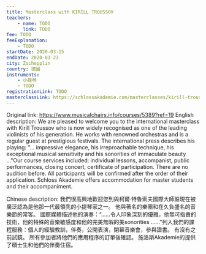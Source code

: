 ```yaml
---
title: Masterclass with KIRILL TROUSSOV
teachers:
	- name: TODO
	  link: TODO
fee: TODO
feeExplanation: 
	- TODO
startDate: 2020-03-15
endDate: 2020-03-23
city: Zschepplin
country: 德國
instruments:
	- 小提琴
	- TODO
registrationLink: TODO
masterclassLink: https://schlossakademie.com/masterclasses/kirill-troussov-76
---
```

Original link: https://www.musicalchairs.info/courses/5389?ref=19
English description:
We are pleased to welcome you to the international masterclass with Kirill Troussov who is now widely recognised as one of the leading violinists of his generation.
 He works with renowned orchestras and is a regular guest at prestigious festivals.
 The international press describes his playing: "… impressive elegance, his irreproachable technique, his exceptional musical sensitivity and his sonorities of immaculate beauty …"Our course services included: individual lessons, accompanist, public performances, closing concert, certificate of participation.
 There are no audition before.
 All participants will be confirmed after the order of their application.
Schloss Akademie offers accommodation for master students and their accompaniment.
​

Chinese description:
我們很高興地歡迎您到與柯爾·特魯索夫國際大師誰現在被廣泛認為是他那一代最領先的小提琴家之一。
他與著名的樂團和在久負盛名的音樂節的常客。
國際媒體描述他的演奏：“......令人印象深刻的優雅，他無可指責的技術，他的特殊的音樂敏感度和他的完美無暇的美sonorities ......”列入我們的課程服務：個人的經驗教訓，伴奏，公開表演，閉幕音樂會，參與證書。
有沒有之前試鏡。
所有參加者將他們的應用程序的訂單後確認。
施洛斯Akademie的提供了碩士生和他們的伴奏住宿。

